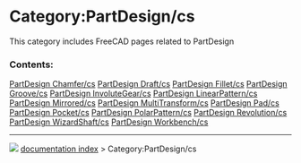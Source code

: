 # Category:PartDesign/cs
This category includes FreeCAD pages related to PartDesign

### Contents:

    
  [PartDesign Chamfer/cs](PartDesign_Chamfer/cs.md)           [PartDesign Draft/cs](PartDesign_Draft/cs.md)                     [PartDesign Fillet/cs](PartDesign_Fillet/cs.md)
  [PartDesign Groove/cs](PartDesign_Groove/cs.md)             [PartDesign InvoluteGear/cs](PartDesign_InvoluteGear/cs.md)       [PartDesign LinearPattern/cs](PartDesign_LinearPattern/cs.md)
  [PartDesign Mirrored/cs](PartDesign_Mirrored/cs.md)         [PartDesign MultiTransform/cs](PartDesign_MultiTransform/cs.md)   [PartDesign Pad/cs](PartDesign_Pad/cs.md)
  [PartDesign Pocket/cs](PartDesign_Pocket/cs.md)             [PartDesign PolarPattern/cs](PartDesign_PolarPattern/cs.md)       [PartDesign Revolution/cs](PartDesign_Revolution/cs.md)
  [PartDesign WizardShaft/cs](PartDesign_WizardShaft/cs.md)   [PartDesign Workbench/cs](PartDesign_Workbench/cs.md)



---
![](images/Right_arrow.png) [documentation index](../README.md) > Category:PartDesign/cs
